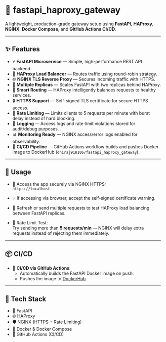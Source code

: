 # 🚀 fastapi_haproxy_gateway

A lightweight, production-grade gateway setup using **FastAPI**, **HAProxy**, **NGINX**, **Docker Compose**, and **GitHub Actions CI/CD**.

---

## ✨ Features

- ⚡ **FastAPI Microservice** — Simple, high-performance REST API backend.
- 🔁 **HAProxy Load Balancer** — Routes traffic using round-robin strategy.
- 🌐 **NGINX TLS Reverse Proxy** — Secures incoming traffic with HTTPS.
- 📶 **Multiple Replicas** — Scales FastAPI with two replicas behind HAProxy.
- 🧠 **Smart Routing** — HAProxy intelligently balances requests to healthy services.
- 🔒 **HTTPS Support** — Self-signed TLS certificate for secure HTTPS access.
- 🚦 **Rate Limiting** — Limits clients to 5 requests per minute with burst delay instead of hard blocking.
- 📝 **Logging** — Access logs and rate-limit violations stored for audit/debug purposes.
- 📊 **Monitoring Ready** — NGINX access/error logs enabled for observability.
- 🔄 **CI/CD Pipeline** — GitHub Actions workflow builds and pushes Docker image to DockerHub (`dhiraj918106/fastapi_haproxy_gateway`).

---

## 🧪 Usage

- 🔗 Access the app securely via NGINX HTTPS:  
  `https://localhost`

- 💡 If accessing via browser, accept the self-signed certificate warning.

- 🔁 Refresh or send multiple requests to test HAProxy load balancing between FastAPI replicas.

- 🚧 Rate Limit Test:  
  Try sending more than **5 requests/min** — NGINX will delay extra requests instead of rejecting them immediately.

---

## 📦 CI/CD

- 🔧 **CI/CD via GitHub Actions**:
  - Automatically builds the FastAPI Docker image on push.
  - Pushes the image to [DockerHub](https://hub.docker.com/repository/docker/dhiraj918106/fastapi_haproxy_gateway).

---

## 📌 Tech Stack

- 🐍 FastAPI
- 🌐 HAProxy
- 🛡️ NGINX (HTTPS + Rate Limiting)
- 🐳 Docker & Docker Compose
- 🧪 GitHub Actions (CI/CD)
